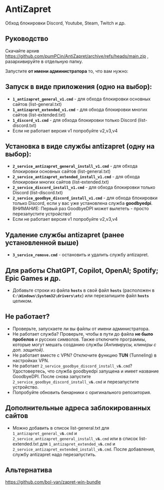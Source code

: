# AntiZapret
Обход блокировки Discord, Youtube, Steam, Twitch и др.

## Руководство
Скачайте архив https://github.com/pumPCin/AntiZapret/archive/refs/heads/main.zip , разархивируйте в отдельную папку.

Запустите **от имени администратора** то, что вам нужно:

## Запуск в виде приложения (одно на выбор):
- **`1_antizapret_general_v1.cmd`** - для обхода блокировки основных сайтов (list-general.txt)
- **`1_antizapret_extended_v1.cmd`** - для обхода блокировки многих сайтов (list-extended.txt)
- **`1_discord_v1.cmd`** - для обхода блокировки только Discord (list-discord.txt)
- Если не работает версия v1 попробуйте v2,v3,v4

## Установка в виде службы antizapret (одну на выбор):
- **`2_service_antizapret_general_install_v1.cmd`** - для обхода блокировки основных сайтов (list-general.txt)
- **`2_service_antizapret_extended_install_v1.cmd`** - для обхода блокировки многих сайтов (list-extended.txt)
- **`2_service_discord_install_v1.cmd`** - для обхода блокировки только Discord (list-discord.txt)
- **`2_service_goodbye_discord_install_v1.cmd`** - для обхода блокировки только Discord, если у вас уже установлена служба **goodbyedpi**. ВНИМАНИЕ: Первый раз GoodbyeDPI может вылететь - просто перезапустите устройство!
- Если не работает версия v1 попробуйте v2,v3,v4

## Удаление службы antizapret (ранее установленной выше)
- **`3_service_remove.cmd`** - остановить и удалить службу antizapret.

## Для работы ChatGPT, Copilot, OpenAI; Spotify; Epic Games и др.
- Добавьте строки из файла **`hosts`** в свой файл **`hosts`** (расположен в **`C:\Windows\System32\drivers\etc`**) или перезапишите файл **`hosts`** целиком.

## Не работает?
- Проверьте, запускаете ли вы файлы от имени администратора.
- Не работает служба? Проверьте, чтобы в пути до файла **не было пробелов** и русских символов. Также отключите программы, которые могут мешать созданию службы *(Антивирусы, клинеры с доп. защитой)*.
- Не работает вместе с VPN? Отключите функцию **TUN** (Tunneling) в настройках VPN.
- Не работает `2_service_goodbye_discord_install_v№.cmd`? Удостовертесь, что служба goodbyedpi запущена и имеет название GoodbyeDPI. После снова запустите `2_service_goodbye_discord_install_v№.cmd` и перезапустите устройство.
- Попробуйте обновить бинарники с оригинального репозитория.

## Дополнительные адреса заблокированных сайтов
- Можно добавить в список list-general.txt для `1_antizapret_general_v№.cmd` и `2_service_antizapret_general_install_v№.cmd` или в список list-extended.txt для `1_antizapret_extended_v№.cmd` и `2_service_antizapret_extended_install_v№.cmd`. После добавления, службу antizapret надо перезапустить.

## Альтернатива
https://github.com/bol-van/zapret-win-bundle
